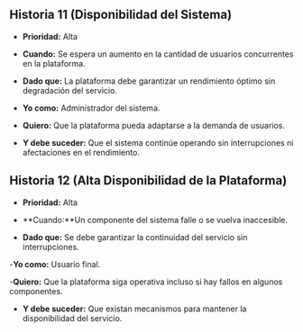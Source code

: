 

## Historia 11 (Disponibilidad del Sistema)

- **Prioridad:** Alta

- **Cuando:** Se espera un aumento en la cantidad de usuarios concurrentes en la plataforma.

- **Dado que:** La plataforma debe garantizar un rendimiento óptimo sin degradación del servicio.

- **Yo como:** Administrador del sistema.

- **Quiero:** Que la plataforma pueda adaptarse a la demanda de usuarios.

- **Y debe suceder:** Que el sistema continúe operando sin interrupciones ni afectaciones en el rendimiento.

## Historia 12 (Alta Disponibilidad de la Plataforma)

- **Prioridad:** Alta

- **Cuando:**Un componente del sistema falle o se vuelva inaccesible.

- **Dado que:** Se debe garantizar la continuidad del servicio sin interrupciones.

-**Yo como:** Usuario final.

-**Quiero:** Que la plataforma siga operativa incluso si hay fallos en algunos componentes.

- **Y debe suceder:** Que existan mecanismos para mantener la disponibilidad del servicio.
